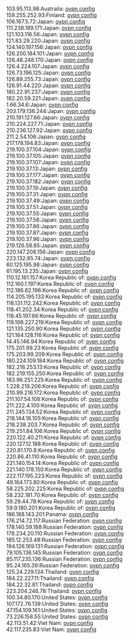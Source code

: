 103.95.113.98:Australia: [ovpn config](vpn/103_95_113_98.ovpn)  
159.255.252.93:Finland: [ovpn config](vpn/159_255_252_93.ovpn)  
106.167.5.72:Japan: [ovpn config](vpn/106_167_5_72.ovpn)  
111.238.189.171:Japan: [ovpn config](vpn/111_238_189_171.ovpn)  
121.103.116.56:Japan: [ovpn config](vpn/121_103_116_56.ovpn)  
121.83.29.220:Japan: [ovpn config](vpn/121_83_29_220.ovpn)  
124.140.197.156:Japan: [ovpn config](vpn/124_140_197_156.ovpn)  
126.200.184.101:Japan: [ovpn config](vpn/126_200_184_101.ovpn)  
126.48.248.170:Japan: [ovpn config](vpn/126_48_248_170.ovpn)  
126.4.224.107:Japan: [ovpn config](vpn/126_4_224_107.ovpn)  
126.73.196.125:Japan: [ovpn config](vpn/126_73_196_125.ovpn)  
126.89.255.73:Japan: [ovpn config](vpn/126_89_255_73.ovpn)  
126.91.44.220:Japan: [ovpn config](vpn/126_91_44_220.ovpn)  
180.22.91.237:Japan: [ovpn config](vpn/180_22_91_237.ovpn)  
182.20.59.221:Japan: [ovpn config](vpn/182_20_59_221.ovpn)  
1.66.34.6:Japan: [ovpn config](vpn/1_66_34_6.ovpn)  
203.179.136.244:Japan: [ovpn config](vpn/203_179_136_244.ovpn)  
210.191.127.66:Japan: [ovpn config](vpn/210_191_127_66.ovpn)  
210.224.227.71:Japan: [ovpn config](vpn/210_224_227_71.ovpn)  
210.236.127.92:Japan: [ovpn config](vpn/210_236_127_92.ovpn)  
211.2.54.106:Japan: [ovpn config](vpn/211_2_54_106.ovpn)  
217.178.194.83:Japan: [ovpn config](vpn/217_178_194_83.ovpn)  
219.100.37.104:Japan: [ovpn config](vpn/219_100_37_104.ovpn)  
219.100.37.105:Japan: [ovpn config](vpn/219_100_37_105.ovpn)  
219.100.37.107:Japan: [ovpn config](vpn/219_100_37_107.ovpn)  
219.100.37.13:Japan: [ovpn config](vpn/219_100_37_13.ovpn)  
219.100.37.177:Japan: [ovpn config](vpn/219_100_37_177.ovpn)  
219.100.37.182:Japan: [ovpn config](vpn/219_100_37_182.ovpn)  
219.100.37.19:Japan: [ovpn config](vpn/219_100_37_19.ovpn)  
219.100.37.31:Japan: [ovpn config](vpn/219_100_37_31.ovpn)  
219.100.37.49:Japan: [ovpn config](vpn/219_100_37_49.ovpn)  
219.100.37.51:Japan: [ovpn config](vpn/219_100_37_51.ovpn)  
219.100.37.55:Japan: [ovpn config](vpn/219_100_37_55.ovpn)  
219.100.37.58:Japan: [ovpn config](vpn/219_100_37_58.ovpn)  
219.100.37.86:Japan: [ovpn config](vpn/219_100_37_86.ovpn)  
219.100.37.87:Japan: [ovpn config](vpn/219_100_37_87.ovpn)  
219.100.37.96:Japan: [ovpn config](vpn/219_100_37_96.ovpn)  
219.126.58.85:Japan: [ovpn config](vpn/219_126_58_85.ovpn)  
220.147.208.156:Japan: [ovpn config](vpn/220_147_208_156.ovpn)  
223.132.85.74:Japan: [ovpn config](vpn/223_132_85_74.ovpn)  
60.125.195.98:Japan: [ovpn config](vpn/60_125_195_98.ovpn)  
61.195.13.235:Japan: [ovpn config](vpn/61_195_13_235.ovpn)  
110.12.161.157:Korea Republic of: [ovpn config](vpn/110_12_161_157.ovpn)  
112.160.1.197:Korea Republic of: [ovpn config](vpn/112_160_1_197.ovpn)  
112.186.82.196:Korea Republic of: [ovpn config](vpn/112_186_82_196.ovpn)  
114.205.195.133:Korea Republic of: [ovpn config](vpn/114_205_195_133.ovpn)  
118.131.112.242:Korea Republic of: [ovpn config](vpn/118_131_112_242.ovpn)  
118.41.202.34:Korea Republic of: [ovpn config](vpn/118_41_202_34.ovpn)  
118.45.197.66:Korea Republic of: [ovpn config](vpn/118_45_197_66.ovpn)  
119.198.227.219:Korea Republic of: [ovpn config](vpn/119_198_227_219.ovpn)  
121.135.250.90:Korea Republic of: [ovpn config](vpn/121_135_250_90.ovpn)  
121.164.128.116:Korea Republic of: [ovpn config](vpn/121_164_128_116.ovpn)  
14.45.146.94:Korea Republic of: [ovpn config](vpn/14_45_146_94.ovpn)  
175.201.99.23:Korea Republic of: [ovpn config](vpn/175_201_99_23.ovpn)  
175.203.99.209:Korea Republic of: [ovpn config](vpn/175_203_99_209.ovpn)  
180.224.109.184:Korea Republic of: [ovpn config](vpn/180_224_109_184.ovpn)  
182.218.253.13:Korea Republic of: [ovpn config](vpn/182_218_253_13.ovpn)  
182.219.155.250:Korea Republic of: [ovpn config](vpn/182_219_155_250.ovpn)  
183.96.251.225:Korea Republic of: [ovpn config](vpn/183_96_251_225.ovpn)  
1.228.219.206:Korea Republic of: [ovpn config](vpn/1_228_219_206.ovpn)  
210.99.216.172:Korea Republic of: [ovpn config](vpn/210_99_216_172.ovpn)  
211.107.54.108:Korea Republic of: [ovpn config](vpn/211_107_54_108.ovpn)  
211.222.4.100:Korea Republic of: [ovpn config](vpn/211_222_4_100.ovpn)  
211.245.134.52:Korea Republic of: [ovpn config](vpn/211_245_134_52.ovpn)  
218.144.18.105:Korea Republic of: [ovpn config](vpn/218_144_18_105.ovpn)  
218.238.203.7:Korea Republic of: [ovpn config](vpn/218_238_203_7.ovpn)  
219.251.84.106:Korea Republic of: [ovpn config](vpn/219_251_84_106.ovpn)  
220.122.40.211:Korea Republic of: [ovpn config](vpn/220_122_40_211.ovpn)  
220.127.12.188:Korea Republic of: [ovpn config](vpn/220_127_12_188.ovpn)  
220.81.170.8:Korea Republic of: [ovpn config](vpn/220_81_170_8.ovpn)  
220.86.41.110:Korea Republic of: [ovpn config](vpn/220_86_41_110.ovpn)  
221.140.154.14:Korea Republic of: [ovpn config](vpn/221_140_154_14.ovpn)  
221.140.178.150:Korea Republic of: [ovpn config](vpn/221_140_178_150.ovpn)  
222.117.195.223:Korea Republic of: [ovpn config](vpn/222_117_195_223.ovpn)  
49.164.173.80:Korea Republic of: [ovpn config](vpn/49_164_173_80.ovpn)  
58.225.202.225:Korea Republic of: [ovpn config](vpn/58_225_202_225.ovpn)  
58.232.181.70:Korea Republic of: [ovpn config](vpn/58_232_181_70.ovpn)  
59.29.44.78:Korea Republic of: [ovpn config](vpn/59_29_44_78.ovpn)  
59.9.180.201:Korea Republic of: [ovpn config](vpn/59_9_180_201.ovpn)  
186.188.143.201:Panama: [ovpn config](vpn/186_188_143_201.ovpn)  
176.214.72.117:Russian Federation: [ovpn config](vpn/176_214_72_117.ovpn)  
178.140.59.188:Russian Federation: [ovpn config](vpn/178_140_59_188.ovpn)  
178.234.20.110:Russian Federation: [ovpn config](vpn/178_234_20_110.ovpn)  
185.12.253.48:Russian Federation: [ovpn config](vpn/185_12_253_48.ovpn)  
194.126.169.131:Russian Federation: [ovpn config](vpn/194_126_169_131.ovpn)  
79.105.136.145:Russian Federation: [ovpn config](vpn/79_105_136_145.ovpn)  
85.117.235.136:Russian Federation: [ovpn config](vpn/85_117_235_136.ovpn)  
95.24.165.39:Russian Federation: [ovpn config](vpn/95_24_165_39.ovpn)  
125.24.229.134:Thailand: [ovpn config](vpn/125_24_229_134.ovpn)  
184.22.227.11:Thailand: [ovpn config](vpn/184_22_227_11.ovpn)  
184.22.32.81:Thailand: [ovpn config](vpn/184_22_32_81.ovpn)  
223.204.246.78:Thailand: [ovpn config](vpn/223_204_246_78.ovpn)  
100.34.80.170:United States: [ovpn config](vpn/100_34_80_170.ovpn)  
107.172.76.139:United States: [ovpn config](vpn/107_172_76_139.ovpn)  
47.154.109.161:United States: [ovpn config](vpn/47_154_109_161.ovpn)  
73.226.158.55:United States: [ovpn config](vpn/73_226_158_55.ovpn)  
42.113.51.42:Viet Nam: [ovpn config](vpn/42_113_51_42.ovpn)  
42.117.235.83:Viet Nam: [ovpn config](vpn/42_117_235_83.ovpn)  
